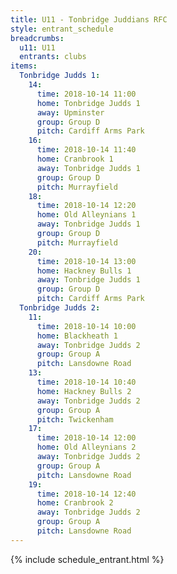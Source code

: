 ```yaml
---
title: U11 - Tonbridge Juddians RFC
style: entrant_schedule
breadcrumbs:
  u11: U11
  entrants: clubs
items:
  Tonbridge Judds 1:
    14:
      time: 2018-10-14 11:00
      home: Tonbridge Judds 1
      away: Upminster
      group: Group D
      pitch: Cardiff Arms Park
    16:
      time: 2018-10-14 11:40
      home: Cranbrook 1
      away: Tonbridge Judds 1
      group: Group D
      pitch: Murrayfield
    18:
      time: 2018-10-14 12:20
      home: Old Alleynians 1
      away: Tonbridge Judds 1
      group: Group D
      pitch: Murrayfield
    20:
      time: 2018-10-14 13:00
      home: Hackney Bulls 1
      away: Tonbridge Judds 1
      group: Group D
      pitch: Cardiff Arms Park
  Tonbridge Judds 2:
    11:
      time: 2018-10-14 10:00
      home: Blackheath 1
      away: Tonbridge Judds 2
      group: Group A
      pitch: Lansdowne Road
    13:
      time: 2018-10-14 10:40
      home: Hackney Bulls 2
      away: Tonbridge Judds 2
      group: Group A
      pitch: Twickenham
    17:
      time: 2018-10-14 12:00
      home: Old Alleynians 2
      away: Tonbridge Judds 2
      group: Group A
      pitch: Lansdowne Road
    19:
      time: 2018-10-14 12:40
      home: Cranbrook 2
      away: Tonbridge Judds 2
      group: Group A
      pitch: Lansdowne Road
---
```


{% include schedule_entrant.html %}
